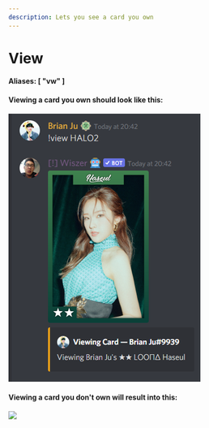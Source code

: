 ```yaml
---
description: Lets you see a card you own
---
```


# View

#### Aliases: \[ "vw" ]

#### Viewing a card you own should look like this:

&#x20;                                                  ![](<../.gitbook/assets/image (24).png>)

#### Viewing a card you don't own will result into this:

![](https://cdn.discordapp.com/attachments/856521828213194802/884737131791142945/unknown.png)

